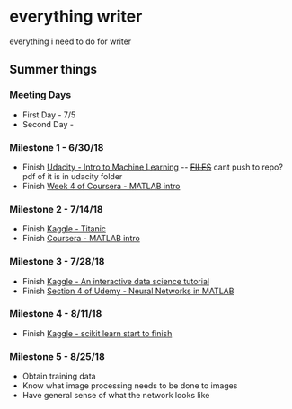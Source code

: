 # everything writer

everything i need to do for writer
## Summer things

### Meeting Days

* First Day - 7/5
* Second Day - 

### Milestone 1 - 6/30/18

* Finish [Udacity - Intro to Machine Learning](https://classroom.udacity.com/courses/ud120) -- [~~FILES~~](https://github.com/andrewtzhang/ud120-projects.git) cant push to repo? pdf of it is in udacity folder
* Finish [Week 4 of Coursera - MATLAB intro](https://www.coursera.org/learn/matlab)

### Milestone 2 - 7/14/18

* Finish [Kaggle - Titanic](https://www.kaggle.com/startupsci/titanic-data-science-solutions)
* Finish [Coursera - MATLAB intro](https://www.coursera.org/learn/matlab)

### Milestone 3 - 7/28/18

* Finish [Kaggle - An interactive data science tutorial](https://www.kaggle.com/helgejo/an-interactive-data-science-tutorial)
* Finish [Section 4 of Udemy - Neural Networks in MATLAB](https://www.udemy.com/neural-networks_in_matlab/)

### Milestone 4 - 8/11/18

* Finish [Kaggle - scikit learn start to finish](https://www.kaggle.com/jeffd23/scikit-learn-ml-from-start-to-finish)

### Milestone 5 - 8/25/18

* Obtain training data
* Know what image processing needs to be done to images
* Have general sense of what the network looks like
